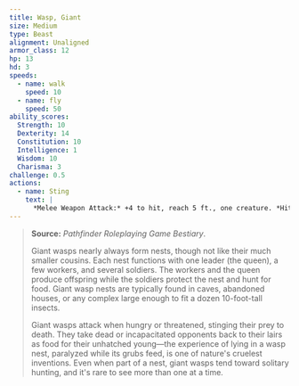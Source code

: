 ```yaml
---
title: Wasp, Giant
size: Medium
type: Beast
alignment: Unaligned
armor_class: 12
hp: 13
hd: 3
speeds:
  - name: walk
    speed: 10
  - name: fly
    speed: 50
ability_scores:
  Strength: 10
  Dexterity: 14
  Constitution: 10
  Intelligence: 1
  Wisdom: 10
  Charisma: 3
challenge: 0.5
actions:
  - name: Sting
    text: |
      *Melee Weapon Attack:* +4 to hit, reach 5 ft., one creature. *Hit:* 5 (1d6 + 2) piercing damage, and the target must make a DC 11 Constitution saving throw, taking 10 (3d6) poison damage on a failed save, or half as much damage on a successful one. If the poison damage reduces the target to 0 hit points, the target is stable but poisoned for 1 hour, even after regaining hit points, and is paralyzed while poisoned in this way.
---
```


> **Source:** *Pathfinder Roleplaying Game Bestiary*.
>
> Giant wasps nearly always form nests, though not like their much smaller cousins. Each nest functions with one leader (the queen), a few workers, and several soldiers. The workers and the queen produce offspring while the soldiers protect the nest and hunt for food. Giant wasp nests are typically found in caves, abandoned houses, or any complex large enough to fit a dozen 10-foot-tall insects.
>
> Giant wasps attack when hungry or threatened, stinging their prey to death. They take dead or incapacitated opponents back to their lairs as food for their unhatched young—the experience of lying in a wasp nest, paralyzed while its grubs feed, is one of nature's cruelest inventions. Even when part of a nest, giant wasps tend toward solitary hunting, and it's rare to see more than one at a time.
